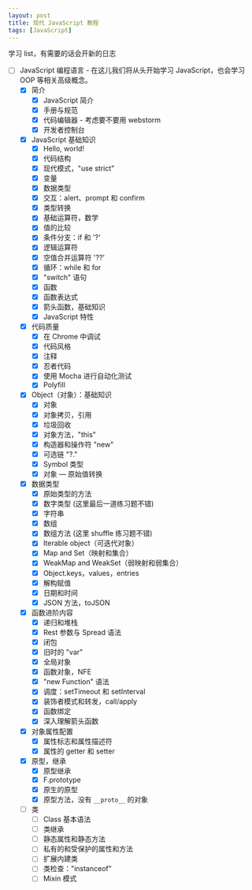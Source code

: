 ```yaml
---
layout: post
title: 现代 JavaScript 教程
tags: [JavaScript]
---
```


学习 list，有需要的话会开新的日志

- [ ] JavaScript 编程语言 - 在这儿我们将从头开始学习 JavaScript，也会学习 OOP 等相关高级概念。
  - [x] 简介
    - [x] JavaScript 简介
    - [x] 手册与规范
    - [x] 代码编辑器 - 考虑要不要用 webstorm
    - [x] 开发者控制台
  - [x] JavaScript 基础知识
    - [x] Hello, world!
    - [x] 代码结构
    - [x] 现代模式，"use strict"
    - [x] 变量
    - [x] 数据类型
    - [x] 交互：alert、prompt 和 confirm
    - [x] 类型转换
    - [x] 基础运算符，数学
    - [x] 值的比较
    - [x] 条件分支：if 和 '?'
    - [x] 逻辑运算符
    - [x] 空值合并运算符 '??'
    - [x] 循环：while 和 for
    - [x] "switch" 语句
    - [x] 函数
    - [x] 函数表达式
    - [x] 箭头函数，基础知识
    - [x] JavaScript 特性
  - [x] 代码质量
    - [x] 在 Chrome 中调试
    - [x] 代码风格
    - [x] 注释
    - [x] 忍者代码
    - [x] 使用 Mocha 进行自动化测试
    - [x] Polyfill
  - [x] Object（对象）：基础知识
    - [x] 对象
    - [x] 对象拷贝，引用
    - [x] 垃圾回收
    - [x] 对象方法，"this"
    - [x] 构造器和操作符 "new"
    - [x] 可选链 "?."
    - [x] Symbol 类型
    - [x] 对象 — 原始值转换
  - [x] 数据类型
    - [x] 原始类型的方法
    - [x] 数字类型 (这里最后一道练习题不错)
    - [x] 字符串
    - [x] 数组
    - [x] 数组方法 (这里 shuffle 练习题不错)
    - [x] Iterable object（可迭代对象）
    - [x] Map and Set（映射和集合）
    - [x] WeakMap and WeakSet（弱映射和弱集合）
    - [x] Object.keys，values，entries
    - [x] 解构赋值
    - [x] 日期和时间
    - [x] JSON 方法，toJSON
  - [x] 函数进阶内容
    - [x] 递归和堆栈
    - [x] Rest 参数与 Spread 语法
    - [x] 闭包
    - [x] 旧时的 "var"
    - [x] 全局对象
    - [x] 函数对象，NFE
    - [x] "new Function" 语法
    - [x] 调度：setTimeout 和 setInterval
    - [x] 装饰者模式和转发，call/apply
    - [x] 函数绑定
    - [x] 深入理解箭头函数
  - [x] 对象属性配置
    - [x] 属性标志和属性描述符
    - [x] 属性的 getter 和 setter
  - [x] 原型，继承
    - [x] 原型继承
    - [x] F.prototype
    - [x] 原生的原型
    - [x] 原型方法，没有 `__proto__` 的对象
  - [ ] 类
    - [ ] Class 基本语法
    - [ ] 类继承
    - [ ] 静态属性和静态方法
    - [ ] 私有的和受保护的属性和方法
    - [ ] 扩展内建类
    - [ ] 类检查："instanceof"
    - [ ] Mixin 模式
